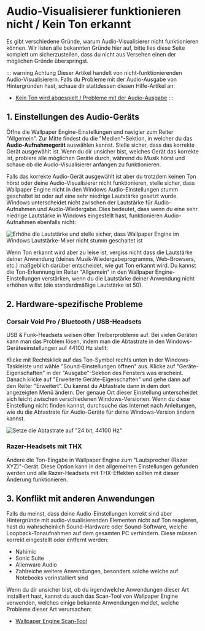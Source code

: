 # Audio-Visualisierer funktionieren nicht / Kein Ton erkannt

Es gibt verschiedene Gründe, warum Audio-Visualisierer nicht funktionieren können. Wir listen alle bekannten Gründe hier auf, bitte lies diese Seite komplett um sicherzustellen, dass du nicht aus Versehen einen der möglichen Gründe überspringst.

::: warning
Achtung Dieser Artikel handelt von nicht-funktionierenden Audio-Visualisierern. Falls du Probleme mit der Audio-Ausgabe von Hintergründen hast, schaue dir stattdessen diesen Hilfe-Artikel an:

* [Kein Ton wird abgespielt / Probleme mit der Audio-Ausgabe](/audio/nosound)
:::


## 1. Einstellungen des Audio-Geräts
Öffne die Wallpaper Engine-Einstellungen und navigier zum Reiter "Allgemein". Zur Mitte findest du die "Medien"-Sektion, in welcher du das **Audio-Aufnahmegerät** auswählen kannst. Stelle sicher, dass das korrekte Gerät ausgewählt ist. Wenn du dir unsicher bist, welches Gerät das korrekte ist, probiere alle möglichen Geräte durch, während du Musik hörst und schaue ob die Audio-Visualisierer anfangen zu funktionieren.

Falls das korrekte Audio-Gerät ausgewählt ist aber du trotzdem keinen Ton hörst oder deine Audio-Visualisierer nicht funktionieren, stelle sicher, dass Wallpaper Engine nicht in den Windows Audio-Einstellungen stumm geschaltet ist oder auf eine sehr niedrige Lautstärke gesetzt wurde. Windows unterscheidet nicht zwischen der Lautstärke für Audio-Aufnahmen und Audio-Wiedergabe. Dies bedeutet, dass wenn du eine sehr niedrige Lautstärke in Windows eingestellt hast, funktionieren Audio-Aufnahmen ebenfalls nicht:

![Erhöhe die Lautstärke und stelle sicher, dass Wallpaper Engine im Windows Lautstärke-Mixer nicht stumm geschaltet ist](./audiomixer.png)

Wenn Ton erkannt wird aber zu leise ist, vergiss nicht dass die Lautstärke deiner Anwendung (deines Musik-Wiedergabeprogramms, Web-Browsers, etc.) maßgeblich darüber entscheidet, wie gut Ton erkannt wird. Du kannst die Ton-Erkennung im Reiter "Allgemein" in den Wallpaper Engine-Einstellungen verstärken, wenn du die Lautstärke deiner Anwendung nicht erhöhen willst (die standardmäßige Lautstärke ist 50).

## 2. Hardware-spezifische Probleme

### Corsair Void Pro / Bluetooth / USB-Headsets

USB & Funk-Headsets weisen öfter Treiberprobleme auf. Bei vielen Geräten kann man das Problem lösen, indem man die Abtastrate in den Windows-Geräteeinstellungen auf 44100 Hz stellt:

Klicke mit Rechtsklick auf das Ton-Symbol rechts unten in der Windows-Taskleiste und wähle "Sound-Einstellungen öffnen" aus. Klicke auf "Geräte-Eigenschaften" in der "Ausgabe"-Sektion des Fensters was erscheint. Danach klicke auf "Erweiterte Geräte-Eigenschaften" und gehe dann auf den Reiter "Erweitert". Du kannst du Abtastrate dann in dem dort angezeigten Menü ändern. Der genaue Ort dieser Einstellung unterscheidet sich leicht zwischen verschiedenen Windows-Versionen. Wenn du diese Einstellung nicht finden kannst, durchsuche das Internet nach Anleitungen, wie du die Abtastrate für Audio-Geräte für deine Windows-Version ändern kannst.

![Setze die Abtastrate auf "24 bit, 44100 Hz"](./samplingrate.png)

### Razer-Headsets mit THX

Ändere die Ton-Eingabe in Wallpaper Engine zum "Lautsprecher (Razer XYZ)"-Gerät. Diese Option kann in den allgemeinen Einstellungen gefunden werden und alle Razer-Headsets mit THX-Effekten sollten mit dieser Änderung funktionieren.

## 3. Konflikt mit anderen Anwendungen

Falls du meinst, dass deine Audio-Einstellungen korrekt sind aber Hintergründe mit audio-visualisierenden Elementen nicht auf Ton reagieren, hast du wahrscheinlich Sound-Hardware oder Sound-Software, welche Loopback-Tonaufnahmen auf dem gesamten PC verhindern. Diese müssen korrekt eingestellt oder entfernt werden:

* Nahimic
* Sonic Suite
* Alienware Audio
* Zahlreiche weitere Anwendungen, besonders solche welche auf Notebooks vorinstalliert sind

Wenn du dir unsicher bist, ob du irgendwelche Anwendungen dieser Art installiert hast, kannst du auch das Scan-Tool von Wallpaper Engine verwenden, welches einige bekannte Anwendungen meldet, welche Probleme dieser Art verursachen:

* [Wallpaper Engine Scan-Tool](/debug/scantool.html)

